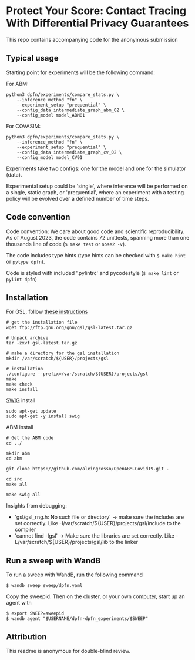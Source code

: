 # Protect Your Score: Contact Tracing With Differential Privacy Guarantees

This repo contains accompanying code for the anonymous submission

## Typical usage

Starting point for experiments will be the following command:

For ABM:
```
python3 dpfn/experiments/compare_stats.py \
    --inference_method "fn" \
    --experiment_setup "prequential" \
    --config_data intermediate_graph_abm_02 \
    --config_model model_ABM01
```

For COVASIM:
```
python3 dpfn/experiments/compare_stats.py \
    --inference_method "fn" \
    --experiment_setup "prequential" \
    --config_data intermediate_graph_cv_02 \
    --config_model model_CV01
```

Experiments take two configs: one for the model and one for the simulator (data).

Experimental setup could be 'single', where inference will be performed on a single, static graph, or 'prequential',
where an experiment with a testing policy will be evolved over a defined number of time steps.


## Code convention

Code convention: We care about good code and scientific reproducibility. As of August 2023, the code contains
72 unittests, spanning more than one thousands line of code (`$ make test` or `nose2 -v`).

The code includes type hints (type hints can be checked with `$ make hint` or `pytype dpfn`).

Code is styled with included '.pylintrc' and pycodestyle (`$ make lint` or `pylint dpfn`)

## Installation

For GSL, follow [these instructions](https://coral.ise.lehigh.edu/jild13/2016/07/11/hello/)

```
# get the installation file
wget ftp://ftp.gnu.org/gnu/gsl/gsl-latest.tar.gz

# Unpack archive
tar -zxvf gsl-latest.tar.gz

# make a directory for the gsl installation
mkdir /var/scratch/${USER}/projects/gsl

# installation
./configure --prefix=/var/scratch/${USER}/projects/gsl
make
make check
make install
```

[SWIG](https://www.swig.org/) install
```
sudo apt-get update
sudo apt-get -y install swig
```

ABM install
```
# Get the ABM code
cd ../

mkdir abm
cd abm

git clone https://github.com/aleingrosso/OpenABM-Covid19.git .

cd src
make all

make swig-all
```

Insights from debugging:
  * 'gsl/gsl_rng.h: No such file or directory' -> make sure the includes are set correctly. Like -I/var/scratch/${USER}/projects/gsl/include to the compiler
  * 'cannot find -lgsl' -> Make sure the libraries are set correctly. Like -L/var/scratch/${USER}/projects/gsl/lib to the linker

## Run a sweep with WandB
To run a sweep with WandB, run the following command

`$ wandb sweep sweep/dpfn.yaml`

Copy the sweepid. Then on the cluster, or your own computer, start up an agent with

```
$ export SWEEP=sweepid
$ wandb agent "$USERNAME/dpfn-dpfn_experiments/$SWEEP"
```

## Attribution

This readme is anonymous for double-blind review.
